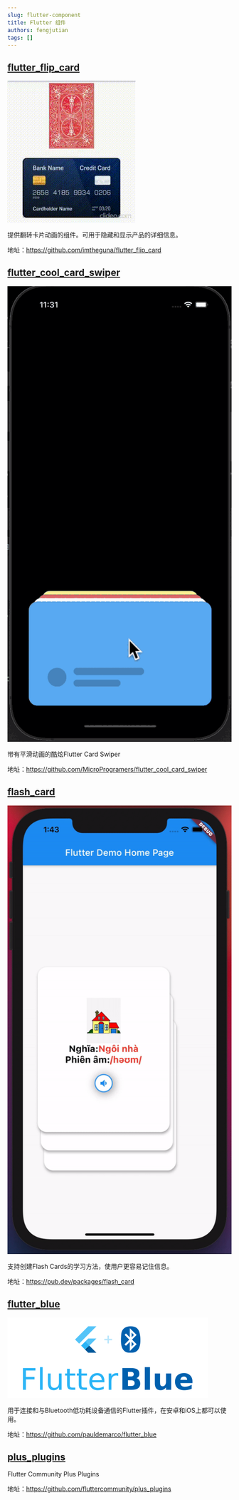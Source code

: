 ```yaml
---
slug: flutter-component
title: Flutter 组件
authors: fengjutian
tags: []
---
```


## [flutter_flip_card](https://github.com/imtheguna/flutter_flip_card)

![alt text](./static/imgs/flutter_flip_card.gif)

提供翻转卡片动画的组件。可用于隐藏和显示产品的详细信息。

地址：https://github.com/imtheguna/flutter_flip_card

## [flutter_cool_card_swiper](https://github.com/MicroProgramers/flutter_cool_card_swiper)

![alt text](./static/imgs/flutter_cool_card_swiper.gif)

带有平滑动画的酷炫Flutter Card Swiper

地址：https://github.com/MicroProgramers/flutter_cool_card_swiper

## [flash_card](https://pub.dev/packages/flash_card)

![alt text](./static/imgs/flash_card.gif)

支持创建Flash Cards的学习方法，使用户更容易记住信息。

地址：https://pub.dev/packages/flash_card

## [flutter_blue](https://pub.dev/packages/flutter_blue)

![alt text](./static/flutter_blue.png)

用于连接和与Bluetooth低功耗设备通信的Flutter插件，在安卓和iOS上都可以使用。

地址：https://github.com/pauldemarco/flutter_blue

## [plus_plugins](https://github.com/fluttercommunity/plus_plugins)

Flutter Community Plus Plugins

地址：https://github.com/fluttercommunity/plus_plugins